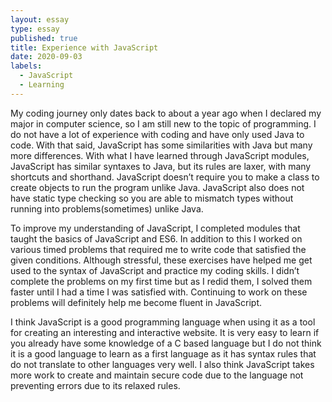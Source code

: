 ```yaml
---
layout: essay
type: essay
published: true
title: Experience with JavaScript
date: 2020-09-03
labels:
  - JavaScript
  - Learning
---
```

	
   My coding journey only dates back to about a year ago when I declared my major in computer science, so I am still new to the topic of programming. I do not 
have a lot of experience with coding and have only used Java to code. With that said, JavaScript has some similarities with Java but many more differences. With 
what I have learned through JavaScript modules, JavaScript has similar syntaxes to Java, but its rules are laxer, with many shortcuts and shorthand. JavaScript 
doesn’t require you to make a class to create objects to run the program unlike Java. JavaScript also does not have static type checking so you are able to mismatch 
types without running into problems(sometimes) unlike Java.

   To improve my understanding of JavaScript, I completed modules that taught the basics of JavaScript and ES6. In addition to this I worked on various timed 
problems that required me to write code that satisfied the given conditions. Although stressful, these exercises have helped me get used to the syntax of JavaScript 
and practice my coding skills. I didn’t complete the problems on my first time but as I redid them, I solved them faster until I had a time I was satisfied with. 
Continuing to work on these problems will  definitely help me become fluent in JavaScript.

   I think JavaScript is a good programming language when using it as a tool for creating an interesting and interactive website. It is very easy to learn if 
you already have some knowledge of a C based language but I do not think it is a good language to learn as a first language as it has syntax rules that do not 
translate to other languages very well. I also think JavaScript takes more work to create and maintain secure code due to the language not preventing errors due to 
its relaxed rules.
